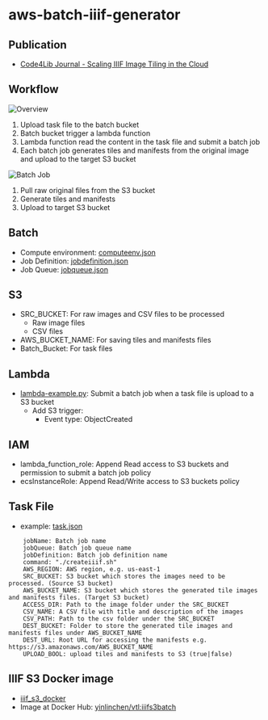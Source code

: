 # aws-batch-iiif-generator
## Publication
* [Code4Lib Journal - Scaling IIIF Image Tiling in the Cloud](https://journal.code4lib.org/articles/14933)

## Workflow
![Overview](images/overview.png "Overview")
1. Upload task file to the batch bucket
2. Batch bucket trigger a lambda function
3. Lambda function read the content in the task file and submit a batch job
4. Each batch job generates tiles and manifests from the original image and upload to the target S3 bucket

![Batch Job](images/batch_job.png "Batch Job")
1. Pull raw original files from the S3 bucket
2. Generate tiles and manifests
3. Upload to target S3 bucket

## Batch
* Compute environment: [computeenv.json](examples/computeenv.json)
* Job Definition: [jobdefinition.json](examples/jobdefinition.json)
* Job Queue: [jobqueue.json](examples/jobqueue.json)

## S3
* SRC_BUCKET: For raw images and CSV files to be processed
	* Raw image files
	* CSV files
* AWS_BUCKET_NAME: For saving tiles and manifests files
* Batch_Bucket: For task files

## Lambda
* [lambda-example.py](examples/lambda-example.py): Submit a batch job when a task file is upload to a S3 bucket
	* Add S3 trigger: 
		* Event type: ObjectCreated

## IAM
* lambda_function_role: Append Read access to S3 buckets and permission to submit a batch job policy
* ecsInstanceRole: Append Read/Write access to S3 buckets policy

## Task File
* example: [task.json](examples/task.json)
```
    jobName: Batch job name
    jobQueue: Batch job queue name
    jobDefinition: Batch job definition name
    command: "./createiiif.sh"
    AWS_REGION: AWS region, e.g. us-east-1
    SRC_BUCKET: S3 bucket which stores the images need to be processed. (Source S3 bucket)
    AWS_BUCKET_NAME: S3 bucket which stores the generated tile images and manifests files. (Target S3 bucket)
    ACCESS_DIR: Path to the image folder under the SRC_BUCKET
    CSV_NAME: A CSV file with title and description of the images
    CSV_PATH: Path to the csv folder under the SRC_BUCKET
    DEST_BUCKET: Folder to store the generated tile images and manifests files under AWS_BUCKET_NAME
    DEST_URL: Root URL for accessing the manifests e.g. https://s3.amazonaws.com/AWS_BUCKET_NAME
    UPLOAD_BOOL: upload tiles and manifests to S3 (true|false)
```

## IIIF S3 Docker image
* [iiif_s3_docker](docker)
* Image at Docker Hub: [yinlinchen/vtl:iiifs3batch](https://cloud.docker.com/repository/docker/yinlinchen/vtl/tags)
